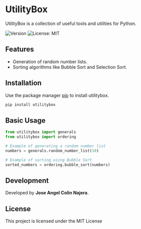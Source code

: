 # UtilityBox

UtilityBox is a collection of useful tools and utilities for Python.

![Version](https://img.shields.io/badge/version-0.0.0.2--alpha-blue)
![License: MIT](https://img.shields.io/badge/License-MIT-yellow.svg)

## Features

- Generation of random number lists.
- Sorting algorithms like Bubble Sort and Selection Sort.

## Installation

Use the package manager [pip](https://pip.pypa.io/en/stable/) to install utilitybox.

```bash
pip install utilitybox
```
## Basic Usage
```python
from utilitybox import generals
from utilitybox import ordering

# Example of generating a random number list
numbers = generals.random_number_list(10)

# Example of sorting using Bubble Sort
sorted_numbers = ordering.bubble_sort(numbers)
```

## Development
Developed by **Jose Angel Colin Najera**.


## License
This project is licensed under the MIT License
